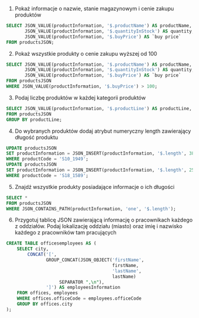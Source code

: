 1. Pokaż informacje o nazwie, stanie magazynowym i cenie zakupu produktów
```SQL
SELECT JSON_VALUE(productInformation, '$.productName') AS productName, 
	   JSON_VALUE(productInformation, '$.quantityInStock') AS quantity,
       JSON_VALUE(productInformation, '$.buyPrice') AS `buy price`
FROM productsJSON;
```



2. Pokaż wszystkie produkty o cenie zakupu wyższej od 100
```SQL
SELECT JSON_VALUE(productInformation, '$.productName') AS productName, 
	   JSON_VALUE(productInformation, '$.quantityInStock') AS quantity,
       JSON_VALUE(productInformation, '$.buyPrice') AS `buy price`
FROM productsJSON
WHERE JSON_VALUE(productInformation, '$.buyPrice') > 100;
```



3. Podaj liczbę produktów w każdej kategorii produktów
```SQL
SELECT JSON_VALUE(productInformation, '$.productLine') AS productLine, COUNT(*)
FROM productsJSON
GROUP BY productLine;
```



4. Do wybranych produktów dodaj atrybut numeryczny length zawierający długość produktu
```SQL
UPDATE productsJSON
SET productInformation = JSON_INSERT(productInformation, '$.length', 38.5)
WHERE productCode = 'S10_1949';
UPDATE productsJSON
SET productInformation = JSON_INSERT(productInformation, '$.length', 25.0)
WHERE productCode = 'S18_1589';
```

5. Znajdź wszystkie produkty posiadające informacje o ich długości
```SQL
SELECT *
FROM productsJSON
WHERE JSON_CONTAINS_PATH(productInformation, 'one', '$.length');
```

6. Przygotuj tablicę JSON zawierającą informację o pracownikach każdego z oddziałów. Podaj lokalizację oddziału (miasto) oraz imię i nazwisko każdego z pracowników tam pracujących

```SQL
CREATE TABLE officesemployees AS (
	SELECT city,
    	CONCAT('[', 
               GROUP_CONCAT(JSON_OBJECT('firstName',
                                        firstName,
                                        'lastName',
                                        lastName)
					SEPARATOR ",\n"),
               ']') AS employeesInformation
	FROM offices, employees
	WHERE offices.officeCode = employees.officeCode
    GROUP BY offices.city
);
```